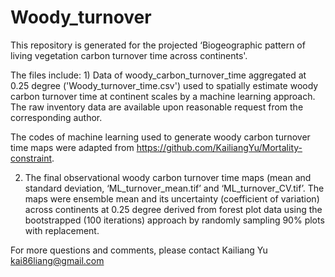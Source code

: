 # Woody_turnover

This repository is generated for the projected ‘Biogeographic pattern of living vegetation carbon turnover time across continents'.

The files include: 1) Data of woody_carbon_turnover_time aggregated at 0.25 degree ('Woody_turnover_time.csv') used to spatially estimate woody carbon turnover time at continent scales by a machine learning approach. The raw inventory data are available upon reasonable request from the corresponding author.

The codes of machine learning used to generate woody carbon turnover time maps were adapted from https://github.com/KailiangYu/Mortality-constraint.

2) The final observational woody carbon turnover time maps (mean and standard deviation, ‘ML_turnover_mean.tif’ and ‘ML_turnover_CV.tif’. The maps were ensemble mean and its uncertainty (coefficient of variation) across continents at 0.25 degree derived from forest plot data using the bootstrapped (100 iterations) approach by randomly sampling 90% plots with replacement. 

For more questions and comments, please contact Kailiang Yu kai86liang@gmail.com
